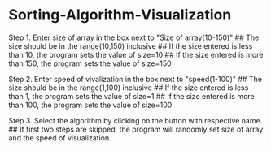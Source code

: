 # Sorting-Algorithm-Visualization
Step 1. Enter size of array in the box next to "Size of array(10-150)"
        ## The size should be in the range(10,150) inclusive
        ## If the size entered is less than 10, the program sets the value of size=10
        ## If the size entered is more than 150, the program sets the value of size=150

Step 2. Enter speed of vivalization in the box next to "speed(1-100)"
        ## The size should be in the range(1,100) inclusive
        ## If the size entered is less than 1, the program sets the value of size=1
        ## If the size entered is more than 100, the program sets the value of size=100

Step 3. Select the algorithm by clicking on the button with respective name.
        ## If first two steps are skipped, the program will randomly set size of array and the speed of visualization.
